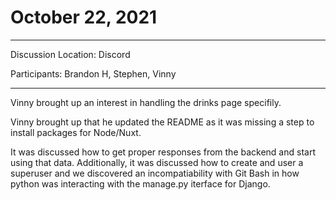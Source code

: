 # October 22, 2021

---

Discussion Location: Discord

Participants:  Brandon H, Stephen, Vinny

---

Vinny brought up an interest in handling the drinks page specifily. 

Vinny brought up that he updated the README as it was missing a step to install packages for Node/Nuxt. 

It was discussed how to get proper responses from the backend and start using that data. Additionally, it was discussed how to create and user a superuser and we discovered an incompatiability with Git Bash in how python was interacting with the manage.py iterface for Django. 

